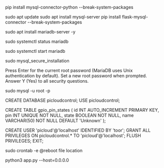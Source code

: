 

pip install mysql-connector-python --break-system-packages

sudo apt update
sudo apt install mysql-server
pip install flask-mysql-connector --break-system-packages

sudo apt install mariadb-server -y

sudo systemctl status mariadb

sudo systemctl start mariadb

sudo mysql_secure_installation

Press Enter for the current root password (MariaDB uses Unix authentication by default).
Set a new root password when prompted.
Answer Y (Yes) to all security questions.

sudo mysql -u root -p

CREATE DATABASE picloudcontrol;
USE picloudcontrol;

CREATE TABLE gpio_pin_states (
    id INT AUTO_INCREMENT PRIMARY KEY,
    pin INT UNIQUE NOT NULL,
    state BOOLEAN NOT NULL,
    name VARCHAR(50) NOT NULL DEFAULT 'Unknown'
);


CREATE USER 'picloud'@'localhost' IDENTIFIED BY 'toor';
GRANT ALL PRIVILEGES ON picloudcontrol.* TO 'picloud'@'localhost';
FLUSH PRIVILEGES;
EXIT;





sudo crontab -e
@reboot file location





python3 app.py --host=0.0.0.0

